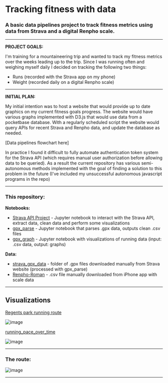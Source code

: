 # Tracking fitness with data

### A basic data pipelines project to track fitness metrics using data from Strava and a digital Renpho scale.

<hr>

**PROJECT GOALS:** 

I'm training for a mountaineering trip and wanted to track my fitness metrics over the weeks leading up to the trip. Since I was running often and weighing myself daily I decided on tracking the following two things:

- Runs (recorded with the Strava app on my phone)
- Weight (recorded daily on a digital Renpho scale)

<hr>

**INITIAL PLAN:**

My initial intention was to host a website that would provide up to date graphics on my current fitness goals progress. The website would have various graphs implemented with D3.js that would use data from a pocketbase database. With a regularly scheduled script the website would query APIs for recent Strava and Renpho data, and update the database as needed.

[Data pipelines flowchart here]

In practice I found it difficult to fully automate authentication token system for the Strava API (which requires manual user authorization before allowing data to be queried). As a result the current repository has various semi-autonomous methods implemented with the goal of finding a solution to this problem in the future (I've included my unsuccessful autonomous javascript programs in the repo)

<hr>

### This repository:

**Notebooks:**
- [Strava API Project](https://github.com/Pova/tracking-fitness-with-data/blob/main/Strava%20API%20project.ipynb) - Jupyter notebook to interact with the Strava API, extract data, clean data and perform some visualizations 
- [gpx_parse](https://github.com/Pova/tracking-fitness-with-data/blob/main/strava_gpx/gpx_parse.ipynb) - Jupyter notebook that parses .gpx data, outputs clean .csv files
- [gpx_graph](https://github.com/Pova/tracking-fitness-with-data/blob/main/strava_gpx/gpx_graph.ipynb) - Jupyter notebook with visualizations of running data (input: .csv data, output: graphs) 

**Data:**
- [strava_gpx_data](https://github.com/Pova/tracking-fitness-with-data/tree/main/strava_gpx/strava_gpx_data) - folder of .gpx files downloaded manually from Strava website (processed with gpx_parse)
- [Renpho-Roman](https://github.com/Pova/tracking-fitness-with-data/blob/main/Renpho-Roman.csv) - .csv file manually downloaded from iPhone app with scale data 

<hr>

## Visualizations

[Regents park running route](https://github.com/Pova/tracking-fitness-with-data/blob/main/running_route.png) 

![image](https://github.com/Pova/tracking-fitness-with-data/assets/25727048/2b95c782-6dc5-460f-b71b-2ad6956c41af)

[running_pace_over_time](https://github.com/Pova/tracking-fitness-with-data/blob/main/strava_gpx/running_pace_over_time.png)

![image](https://github.com/Pova/tracking-fitness-with-data/assets/25727048/3c25f828-a8a3-4612-be27-6d886a5b4483)

<hr>

### The route:

![image](https://github.com/Pova/tracking-fitness-with-data/assets/25727048/618d4653-cd41-4bda-94da-97ec19387dc5)

<hr>
